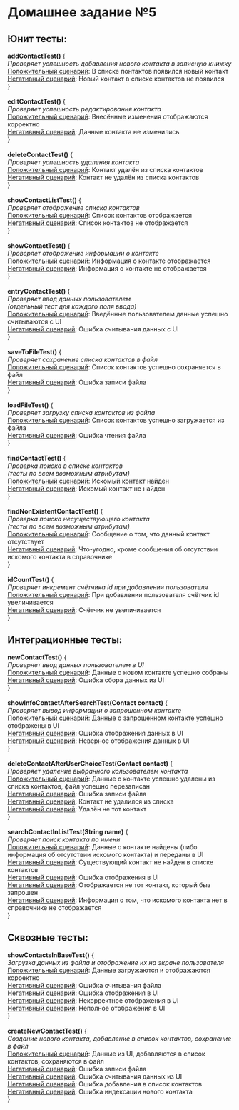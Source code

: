﻿# Домашнее задание №5
## Юнит тесты:  
**addContactTest()** {\
*Проверяет успешность добавления нового контакта в записную книжку*
<u>Положительный сценарий</u>: В списке понтактов появился новый контакт\
<u>Негативный сценарий</u>: Новый контакт в списке контактов не появился\
}\
\
**editContactTest()** {\
*Проверяет успешность редактирования контакта*\
<u>Положительный сценарий</u>: Внесённые изменения отображаются корректно\
<u>Негативный сценарий</u>: Данные контакта не изменились\
}\
\
**deleteContactTest()** {\
*Проверяет успешность удаления контакта*\
<u>Положительный сценарий</u>: Контакт удалён из списка контактов\
<u>Негативный сценарий</u>: Контакт не удалён из списка контактов\
}\
\
**showContactListTest()** {\
*Проверяет отображение списка контактов*\
<u>Положительный сценарий</u>: Список контактов отображается\
<u>Негативный сценарий</u>: Список контактов не отображается\
}\
\
**showContactTest()** {\
*Проверяет отображение информации о контакте*\
<u>Положительный сценарий</u>: Информация о контакте отображается\
<u>Негативный сценарий</u>: Информация о контакте не отображается\
}\
\
**entryContactTest()** {\
*Проверяет ввод данных пользователем\
(отдельный тест для каждого поля ввода)*\
<u>Положительный сценарий</u>: Введённые пользователем данные успешно считываются с UI\
<u>Негативный сценарий</u>: Ошибка считывания данных с UI\
}\
\
**saveToFileTest()** {\
*Проверяет сохранение списка контактов в файл*\
<u>Положительный сценарий</u>: Список контактов успешно сохраняется в файл\
<u>Негативный сценарий</u>: Ошибка записи файла\
}\
\
**loadFileTest()** {\
*Проверяет загрузку списка контактов из файла*\
<u>Положительный сценарий</u>: Список контактов успешно загружается из файла\
<u>Негативный сценарий</u>: Ошибка чтения файла\
}\
\
**findContactTest()** {\
*Проверка поиска в списке контактов\
(тесты по всем возможным атрибутам)*\
<u>Положительный сценарий</u>: Искомый контакт найден\
<u>Негативный сценарий</u>: Искомый контакт не найден\
}\
\
**findNonExistentContactTest()** {\
*Проверка поиска несуществующего контакта\
(тесты по всем возможным атрибутам)*\
<u>Положительный сценарий</u>: Сообщение о том, что данный контакт отсутствует\
<u>Негативный сценарий</u>: Что-угодно, кроме сообщения об отсутствии искомого контакта в справочнике\
}\
\
**idCountTest()** {\
*Проверяет инкремент счётчика id при добавлении пользователя*\
<u>Положительный сценарий</u>: При добавлении пользователя счётчик id увеличивается\
<u>Негативный сценарий</u>: Счётчик не увеличивается\
}
## Интеграционные тесты:  
**newContactTest()** {\
*Проверяет ввод данных пользователем в UI*\
<u>Положительный сценарий</u>: Данные о новом контакте успешно собраны\
<u>Негативный сценарий</u>: Ошибка сбора данных из UI\
}\
\
**showInfoContactAfterSearchTest(Contact contact)** {\
*Проверяет вывод информации о запрошенном контакте*\
<u>Положительный сценарий</u>: Данные о запрошенном контакте успешно отображены в UI\
<u>Негативный сценарий</u>: Ошибка отображения данных в UI\
<u>Негативный сценарий</u>: Неверное отображения данных в UI\
}\
\
**deleteContactAfterUserChoiceTest(Contact contact)** {\
*Проверяет удаление выбранного кользователем контакта*\
<u>Положительный сценарий</u>: Данные о контакте успешно удалены из списка контактов, файл успешно перезаписан\
<u>Негативный сценарий</u>: Ошибка записи файла\
<u>Негативный сценарий</u>: Контакт не удалился из списка\
<u>Негативный сценарий</u>: Удалён не тот контакт\
}\
\
**searchContactInListTest(String name)** {\
*Проверяет поиск контакта по имени*\
<u>Положительный сценарий</u>: Данные о контакте найдены (либо информация об отсутствии искомого контакта) и переданы в UI\
<u>Негативный сценарий</u>: Существующий контакт не найден в списке контактов\
<u>Негативный сценарий</u>: Ошибка отображения в UI\
<u>Негативный сценарий</u>: Отображается не тот контакт, который быз запрошен\
<u>Негативный сценарий</u>: Информация о том, что искомого контакта нет в справочнике не отображается\
}

## Сквозные тесты:
**showContactsInBaseTest()** {\
*Загрузка данных из файла и отображение их на экране пользователя*\
<u>Положительный сценарий</u>: Данные загружаются и отображаются корректно\
<u>Негативный сценарий</u>: Ошибка считывания файла\
<u>Негативный сценарий</u>: Ошибка отображения в UI\
<u>Негативный сценарий</u>: Некорректное отображения в UI\
<u>Негативный сценарий</u>: Неполное отображения в UI\
}\
\
**createNewContactTest()** {\
*Создание нового контакта, добавление в список контактов, сохранение в файл*\
<u>Положительный сценарий</u>: Данные из UI, добавляются в список контактов, сохраняются в файл\
<u>Негативный сценарий</u>: Ошибка записи файла\
<u>Негативный сценарий</u>: Ошибка считывания данных из UI\
<u>Негативный сценарий</u>: Ошибка добавления в список контактов\
<u>Негативный сценарий</u>: Ошибка индексации нового контакта\
}
